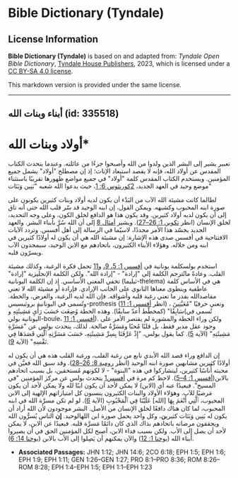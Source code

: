 # Bible Dictionary (Tyndale)

## License Information

**Bible Dictionary (Tyndale)** is based on and adapted from: _Tyndale Open Bible Dictionary_, [Tyndale House Publishers](https://tyndaleopenresources.com/), 2023, which is licensed under a [CC BY-SA 4.0 license](https://creativecommons.org/licenses/by-sa/4.0/legalcode.en).

This markdown version is provided under the same license.



--------------------------------

## أبناء وبنات الله (id: 335518)

**أولاد** وبنات الله\*
======================

تعبير يشير إلى البشر الذين ولدوا من الله وأصبحوا جزءًا من عائلته. وعندما يتحدث الكتاب المقدس عن أولاد الله، فإنه لا يقصد استبعاد الإناث؛ إذ إن مصطلح "أولاد" يشمل جميع المؤمنين. ويستخدم الكتاب المقدس كلمة "أولاد" في جميع مواضع ظهورها تقريبًا باستثناء موضع وحيد في العهد الجديد، [2كورنثوس 6: 1](https://ref.ly/2Cor6:18)، حيث يدعوا الله شعبه "بَنِين وَبَنَات"

لطالما كانت مشيئة الله الآب من البَدْء أن يكون لديه أولاد وبنات كثيرين يكونون على صورة ابنه المحبوب وكشبهه. ويمكن القول، إن ابنه الوحيد قد سّر قلب الله حتى أنه تاق إلى أن يكون لديه أولاد كثيرين. وقد يكون هذا هو الدافع لخلق الكون، وعلى وجه التحديد، لخلق الإنسان (انظر [تكوين 1: 26–27](https://ref.ly/Gen1:26-Gen1:27)). ويشير [أمثال 8](https://ref.ly/Prov8:1-Prov8:36) إلى أن الله سُرَّ بأبناء البشر. والعهد الجديد يجسّد هذا الأمر مجددًا، لاسيّما في الرسالة إلى أهل أفسس. وتردد الآيات الافتتاحية في أفسس صدى هذه الإشارة: إن مشيئة الله هي أن يكون له أولادًا كثيرين في ابنه ومن خلاله. وهؤلاء الأبناء الكثيرون، باتحادهم مع الابن الوحيد، سيمجدون الآب ويسرّون قلبه.

استخدم بولسكلمة يونانية في [أفسس 1: 5، 9،](https://ref.ly/Eph1:5,Eph1:9) و[11](https://ref.ly/Eph1:11) تحمل فكرة الرغبة، وكذلك مشيئة القلب. وعادةً ماتُترجم الكلمة إلى "إرادة" \- "إرادة الله". ولكن الكلمة الإنجليزية "إرادة" تخفي المعنى الأساسي. إذ إن الكلمة اليونانية (ثيليما\-thelema) هي في الأساس كلمة عاطفية وينطوى معناها الثانوي على الجانب الإرادي. فإرادة أو مشيئة الله لا تعني مقاصدالله بقدر ما تعني رغبة قلبه وأشواقه. فإن الله لديه الرغبة، والغرض، والخطة. وتُسمى في اليونانية بروثيسيس\-prothesis (انظر [أفسس 1: 11](https://ref.ly/Eph1:11)) ، وتعني حرفيًا "مُعَيَّنِينَ سَابِقًا" (كمخطّط أعدّ سابقًا). وهذه الخطة وُضِعَت حَسَبَ رَأْيِ مَشِيئَتِهِ و(تُسمى في اليونانية بولي\-boule، [أفسس 1: 11](https://ref.ly/Eph1:11)). ولكن وراء الخطة والمشورة لم يقتصر الأمر على وجود عقل مدبر فقط، بل قلبًا مُحبًا ومَسَرَّةُ صالحة. لذلك، يتحدث بولس عن "مَسَرَّةِ مَشِيئَتِهِ" (الآية [5](https://ref.ly/Eph1:5)). كما يقول بولس، "إِذْ عَرَّفَنَا بِسِرِّ مَشِيئَتِهِ، حَسَبَ مَسَرَّتِهِ ٱلَّتِي قَصَدَهَا فِي نَفْسِهِ" (الآية [9](https://ref.ly/Eph1:9)).

إن الدافع وراء قصد الله الأبدي نابع من رغبة القلب، ورغبة القلب هذه هي أن يكون له أولادًا كثيرين مشابهين صورة ابنه الوحيد (انظر [رومية 8: 26–28](https://ref.ly/Rom8:26-Rom8:28)). وقد سبق الله فعيَّن في محبته أُناسًا كثيرين، ليتشاركوا في هذه "البنوة" \- لا لكونهم مُستحقين، بل بسبب اتحادهم بالابن([أفسس 1: 4–5](https://ref.ly/Eph1:4-Eph1:5)). لاحظ كم مرة في [أفسس1](https://ref.ly/Eph1:1-Eph1:23) يتحدث بولس عن مركز المؤمنين "في المسيح". فبعيدًا عنه أي (الابن) لا يمكن لأحد أن يكون ابنًا لله ولا يمكن لأحد أن يكون مَرضيًا للآب. وهؤلاء الأولاد والبنات الكثيرون ينسبون كل امتيازاتهم الإلهية إلى الابن المحبوب، ٱلَّتِي أَنْعَمَ بِهَا \[الله] عَلَيْنَا فِي ٱلْمَحْبُوبِ (الآية [6](https://ref.ly/Eph1:6)). لو لم تكن مسرَّة الله في ابنه المحبوب، لما كان هناك دافعًا لخلق الإنسان من الأصل. البشر موجودون لأن الله أراد أن يكون له بَنِين وَبَنَات كثيري**ن**، وكل واحد يحمل صورة ابن اللهالوحيد. **إن** الناس يُسرُّون الله ويحققون مرضاته باتحادهم بذاك الذي كان دائمًا مَسرَّة قلبه. فبعيدًا عن الابن، لا يمكن لأحد أن يصل إلى الأب. ولكن بسبب فداء الابن، أصبح لكل المؤمنين الحق في أن يصيروا أبناء الله ([يوحنا 1: 12](https://ref.ly/John1:12)) والآن يمكنهم أن يَصِلوا إلى الأب بالابن ([يوحنا 14: 6](https://ref.ly/John14:6)).

* **Associated Passages:** JHN 1:12; JHN 14:6; 2CO 6:18; EPH 1:5; EPH 1:6; EPH 1:9; EPH 1:11; GEN 1:26–GEN 1:27; PRO 8:1–PRO 8:36; ROM 8:26–ROM 8:28; EPH 1:4–EPH 1:5; EPH 1:1–EPH 1:23

